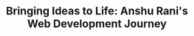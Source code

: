 ---
# Feel free to add content and custom Front Matter to this file.
# To modify the layout, see https://jekyllrb.com/docs/themes/#overriding-theme-defaults

layout: default
title: "Bringing Ideas to Life: Anshu Rani's Web Development Journey"
custom-css-list:
  - "https://fonts.googleapis.com/css2?family=Montserrat&display=swap"
  - "https://cdn.jsdelivr.net/npm/bootstrap@4.6.2/dist/css/bootstrap.min.css"
  - "https://cdnjs.cloudflare.com/ajax/libs/animate.css/4.1.1/animate.min.css"
  - "/assets/css/styles.css"

custom-javascript-list:
  - "https://cdn.jsdelivr.net/npm/jquery@3.6.0/dist/jquery.min.js"
  - "https://cdn.jsdelivr.net/npm/bootstrap@4.6.2/dist/js/bootstrap.bundle.min.js"
  - "https://unpkg.com/typed.js@2.1.0/dist/typed.umd.js"
  - "/assets/javascripts/main.js"
---